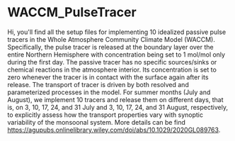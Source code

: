 # WACCM_PulseTracer
Hi, you'll find all the setup files for implementing 10 idealized passive pulse tracers in the Whole Atmosphere Community Climate Model (WACCM). Specifically, the pulse tracer is released at the boundary layer over the entire Northern Hemisphere with concentration being set to 1 mol/mol only during the first day. The passive tracer has no specific sources/sinks or chemical reactions in the atmosphere interior. Its concentration is set to zero whenever the tracer is in contact with the surface again after its release. The transport of tracer is driven by both resolved and parameterized processes in the model. For summer months (July and August), we implement 10 tracers and release them on different days, that is, on 3, 10, 17, 24, and 31 July and 3, 10, 17, 24, and 31 August, respectively, to explicitly assess how the transport properties vary with synoptic variability of the monsoonal system. More details can be find https://agupubs.onlinelibrary.wiley.com/doi/abs/10.1029/2020GL089763.
